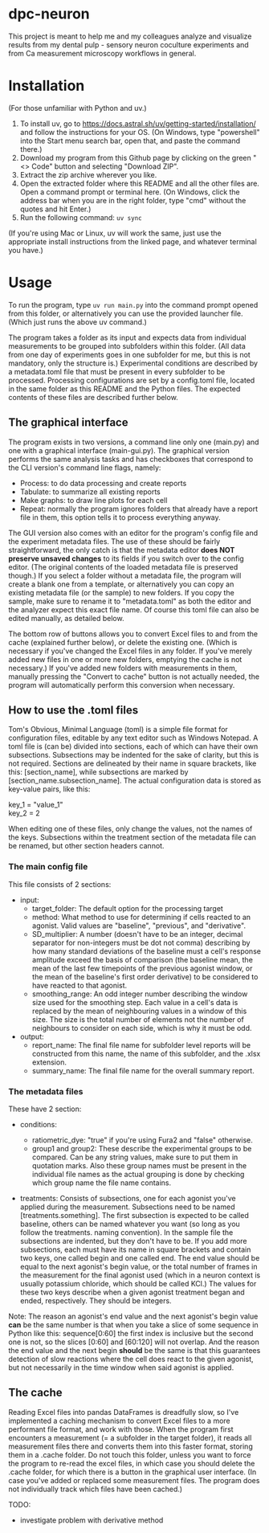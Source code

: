 # dpc-neuron

This project is meant to help me and my colleagues analyze and visualize results from my dental pulp - sensory neuron coculture experiments and from Ca measurement microscopy workflows in general.

# Installation
(For those unfamiliar with Python and uv.)
1. To install uv, go to https://docs.astral.sh/uv/getting-started/installation/ and follow the instructions for your OS. (On Windows, type "powershell" into the Start menu search bar, open that, and paste the command there.)
2. Download my program from this Github page by clicking on the green "<> Code" button and selecting "Download ZIP".
3. Extract the zip archive wherever you like.
4. Open the extracted folder where this README and all the other files are. Open a command prompt or terminal here. (On Windows, click the address bar when you are in the right folder, type "cmd" without the quotes and hit Enter.)
5. Run the following command: `uv sync`

(If you're using Mac or Linux, uv will work the same, just use the appropriate install instructions from the linked page, and whatever terminal you have.)

# Usage
To run the program, type `uv run main.py` into the command prompt opened from this folder, or alternatively you can use the provided launcher file. (Which just runs the above uv command.)

The program takes a folder as its input and expects data from individual measurements to be grouped into subfolders within this folder. (All data from one day of experiments goes in one subfolder for me, but this is not mandatory, only the structure is.) Experimental conditions are described by a metadata.toml file that must be present in every subfolder to be processed. Processing configurations are set by a config.toml file, located in the same folder as this README and the Python files. The expected contents of these files are described further below.

## The graphical interface
The program exists in two versions, a command line only one (main.py) and one with a graphical interface (main-gui.py). The graphical version performs the same analysis tasks and has checkboxes that correspond to the CLI version's command line flags, namely:
- Process: to do data processing and create reports
- Tabulate: to summarize all existing reports
- Make graphs: to draw line plots for each cell
- Repeat: normally the program ignores folders that already have a report file in them, this option tells it to process everything anyway.

The GUI version also comes with an editor for the program's config file and the experiment metadata files. The use of these should be fairly straightforward, the only catch is that the metadata editor **does NOT preserve unsaved changes** to its fields if you switch over to the config editor. (The original contents of the loaded metadata file is preserved though.) If you select a folder without a metadata file, the program will create a blank one from a template, or alternatively you can copy an existing metadata file (or the sample) to new folders. If you copy the sample, make sure to rename it to "metadata.toml" as both the editor and the analyzer expect this exact file name. Of course this toml file can also be edited manually, as detailed below.

The bottom row of buttons allows you to convert Excel files to and from the cache (explained further below), or delete the existing one. (Which is necessary if you've changed the Excel files in any folder. If you've merely added new files in one or more new folders, emptying the cache is not necessary.) If you've added new folders with measurements in them, manually pressing the "Convert to cache" button is not actually needed, the program will automatically perform this conversion when necessary.

## How to use the .toml files
Tom's Obvious, Minimal Language (toml) is a simple file format for configuration files, editable by any text editor such as Windows Notepad. A toml file is (can be) divided into sections, each of which can have their own subsections. Subsections may be indented for the sake of clarity, but this is not required. Sections are delineated by their name in square brackets, like this: [section_name], while subsections are marked by [section_name.subsection_name]. The actual configuration data is stored as key-value pairs, like this:

key_1 = "value_1"  
key_2 = 2

When editing one of these files, only change the values, not the names of the keys. Subsections within the treatment section of the metadata file can be renamed, but other section headers cannot.

### The main config file
This file consists of 2 sections:
- input:
    - target_folder: The default option for the processing target
    - method: What method to use for determining if cells reacted to an agonist. Valid values are "baseline", "previous", and "derivative".
    - SD_multiplier: A number (doesn't have to be an integer, decimal separator for non-integers must be dot not comma) describing by how many standard deviations of the baseline must a cell's response amplitude exceed the basis of comparison (the baseline mean, the mean of the last few timepoints of the previous agonist window, or the mean of the baseline's first order derivative) to be considered to have reacted to that agonist.
    - smoothing_range: An odd integer number describing the window size used for the smoothing step. Each value in a cell's data is replaced by the mean of neighbouring values in a window of this size. The size is the total number of elements not the number of neighbours to consider on each side, which is why it must be odd.
- output:
    - report_name: The final file name for subfolder level reports will be constructed from this name, the name of this subfolder, and the .xlsx extension.
    - summary_name: The final file name for the overall summary report.

### The metadata files
These have 2 section:
- conditions:
    - ratiometric_dye: "true" if you're using Fura2 and "false" otherwise.
    - group1 and group2: These describe the experimental groups to be compared. Can be any string values, make sure to put them in quotation marks. Also these group names must be present in the individual file names as the actual grouping is done by checking which group name the file name contains.

- treatments: Consists of subsections, one for each agonist you've applied during the measurement. Subsections need to be named [treatments.something]. The first subsection is expected to be called baseline, others can be named whatever you want (so long as you follow the treatments. naming convention). In the sample file the subsections are indented, but they don't have to be. If you add more subsections, each must have its name in square brackets and contain two keys, one called begin and one called end. The end value should be equal to the next agonist's begin value, or the total number of frames in the measurement for the final agonist used (which in a neuron context is usually potassium chloride, which should be called KCl.) The values for these two keys describe when a given agonist treatment began and ended, respectively. They should be integers.

Note: The reason an agonist's end value and the next agonist's begin value **can** be the same number is that when you take a slice of some sequence in Python like this: sequence[0:60] the first index is inclusive but the second one is not, so the slices [0:60] and [60:120] will not overlap. And the reason the end value and the next begin **should** be the same is that this guarantees detection of slow reactions where the cell does react to the given agonist, but not necessarily in the time window when said agonist is applied.

## The cache
Reading Excel files into pandas DataFrames is dreadfully slow, so I've implemented a caching mechanism to convert Excel files to a more performant file format, and work with those. When the program first encounters a measurement (= a subfolder in the target folder), it reads all measurement files there and converts them into this faster format, storing them in a .cache folder. Do not touch this folder, unless you want to force the program to re-read the excel files, in which case you should delete the .cache folder, for which there is a button in the graphical user interface. (In case you've added or replaced some measurement files. The program does not individually track which files have been cached.)

TODO:
- investigate problem with derivative method